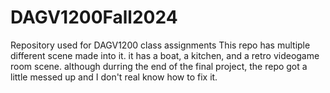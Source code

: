 # DAGV1200Fall2024
Repository used for DAGV1200 class assignments
This repo has multiple different scene made into it. it has a boat, a kitchen, and a retro videogame room scene. although durring the end of the final project, the repo got a little messed up and I don't real know how to fix it.
